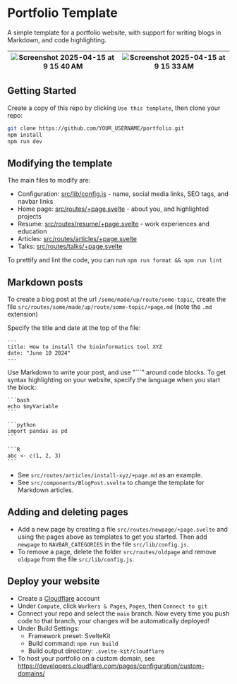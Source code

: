 # Portfolio Template

A simple template for a portfolio website, with support for writing blogs in Markdown, and code highlighting.

|![Screenshot 2025-04-15 at 9 15 40 AM](https://github.com/user-attachments/assets/17244bcf-3c94-4159-b888-f299a1b6075f)|![Screenshot 2025-04-15 at 9 15 33 AM](https://github.com/user-attachments/assets/70dce59b-2f97-483b-ba7e-f89e88bae66b)|
|--|--|

## Getting Started

Create a copy of this repo by clicking `Use this template`, then clone your repo:

```bash
git clone https://github.com/YOUR_USERNAME/portfolio.git
npm install
npm run dev
```

## Modifying the template

The main files to modify are:

- Configuration: [src/lib/config.js](./src/lib/config.js) - name, social media links, SEO tags, and navbar links
- Home page: [src/routes/+page.svelte](./src/routes/+page.svelte) - about you, and highlighted projects
- Resume: [src/routes/resume/+page.svelte](./src/routes/resume/+page.svelte) - work experiences and education
- Articles: [src/routes/articles/+page.svelte](./src/routes/articles/+page.svelte)
- Talks: [src/routes/talks/+page.svelte](./src/routes/talks/+page.svelte)

To prettify and lint the code, you can run `npm run format && npm run lint`

## Markdown posts

To create a blog post at the url `/some/made/up/route/some-topic`, create the file `src/routes/some/made/up/route/some-topic/+page.md` (note the `.md` extension)

Specify the title and date at the top of the file:

```
---
title: How to install the bioinformatics tool XYZ
date: "June 10 2024"
---
```

Use Markdown to write your post, and use "```" around code blocks. To get syntax highlighting on your website, specify the language when you start the block:

````
```bash
echo $myVariable
```

```python
import pandas as pd
```

```R
abc <- c(1, 2, 3)
```
````

- See `src/routes/articles/install-xyz/+page.md` as an example.
- See `src/components/BlogPost.svelte` to change the template for Markdown articles.

## Adding and deleting pages

- Add a new page by creating a file `src/routes/newpage/+page.svelte` and using the pages above as templates to get you started. Then add `newpage` to `NAVBAR_CATEGORIES` in the file `src/lib/config.js`.
- To remove a page, delete the folder `src/routes/oldpage` and remove `oldpage` from the file `src/lib/config.js`.

## Deploy your website

- Create a [Cloudflare](https://cloudflare.com) account
- Under `Compute`, click `Workers & Pages`, `Pages`, then `Connect to git`
- Connect your repo and select the `main` branch. Now every time you push code to that branch, your changes will be automatically deployed!
- Under Build Settings:
  - Framework preset: SvelteKit
  - Build command: `npm run build`
  - Build output directory: `.svelte-kit/cloudflare`
- To host your portfolio on a custom domain, see https://developers.cloudflare.com/pages/configuration/custom-domains/
